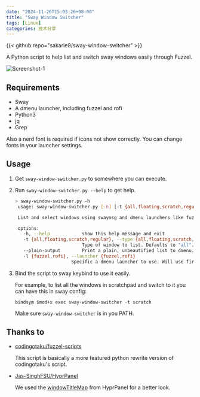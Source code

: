 ```yaml
---
date: "2024-11-26T15:03:26+08:00"
title: "Sway Window Switcher"
tags: [Linux]
categories: 技术分享
---
```


{{< github repo="sakarie9/sway-window-switcher" >}}

A Python script to help list and switch sway windows easily through Fuzzel.

![Screenshot-1](screenshot-1.webp)

## Requirements

- Sway
- A dmenu launcher, including fuzzel and rofi
- Python3
- jq
- Grep

Also a nerd font is required if icons not show correctly. You can change fonts in your launcher settings.

## Usage

1. Get `sway-window-switcher.py` to somewhere you can execute.

2. Run `sway-window-switcher.py --help` to get help.

   ```bash
   > sway-window-switcher.py -h
    usage: sway-window-switcher.py [-h] [-t {all,floating,scratch,regular}] [--plain-output] [-l {fuzzel,rofi}]

    List and select windows using swaymsg and dmenu launchers like fuzzel and rofi.

    options:
      -h, --help            show this help message and exit
      -t {all,floating,scratch,regular}, --type {all,floating,scratch,regular}
                            Type of window to list. Defaults to "all".
      --plain-output        Print a plain, unbeautified list to dmenu.
      -l {fuzzel,rofi}, --launcher {fuzzel,rofi}
                        Specific a dmenu launcher to use. Will use first exist launcher if not define.
   ```

3. Bind the script to sway keybind to use it easily.

   For example, to list all the windows in scratchpad and switch to it you can have this in sway config:

   `bindsym $mod+x exec sway-window-switcher -t scratch`

   Make sure `sway-window-switcher` is in you PATH.

## Thanks to

- [codingotaku/fuzzel-scripts](https://codeberg.org/codingotaku/fuzzel-scripts)

  This script is basically a more featured python rewrite version of codingotaku's script.

- [Jas-SinghFSU/HyprPanel](https://github.com/Jas-SinghFSU/HyprPanel)

  We used the [windowTitleMap](https://github.com/Jas-SinghFSU/HyprPanel/blob/f4834ec308545d1ac27815e210e998f61c3435c8/modules/bar/window_title/index.ts#L15) from HyprPanel for a better look.
